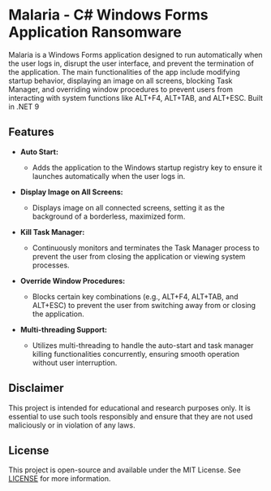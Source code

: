# Malaria - C# Windows Forms Application Ransomware

Malaria is a Windows Forms application designed to run automatically when the user logs in, disrupt the user interface, and prevent the termination of the application. The main functionalities of the app include modifying startup behavior, displaying an image on all screens, blocking Task Manager, and overriding window procedures to prevent users from interacting with system functions like ALT+F4, ALT+TAB, and ALT+ESC. Built in .NET 9

## Features

- **Auto Start:** 
  - Adds the application to the Windows startup registry key to ensure it launches automatically when the user logs in.

- **Display Image on All Screens:**
  - Displays image on all connected screens, setting it as the background of a borderless, maximized form.

- **Kill Task Manager:**
  - Continuously monitors and terminates the Task Manager process to prevent the user from closing the application or viewing system processes.

- **Override Window Procedures:**
  - Blocks certain key combinations (e.g., ALT+F4, ALT+TAB, and ALT+ESC) to prevent the user from switching away from or closing the application.

- **Multi-threading Support:**
  - Utilizes multi-threading to handle the auto-start and task manager killing functionalities concurrently, ensuring smooth operation without user interruption.

## Disclaimer

This project is intended for educational and research purposes only. It is essential to use such tools responsibly and ensure that they are not used maliciously or in violation of any laws. 

## License

This project is open-source and available under the MIT License. See [LICENSE](LICENSE) for more information.